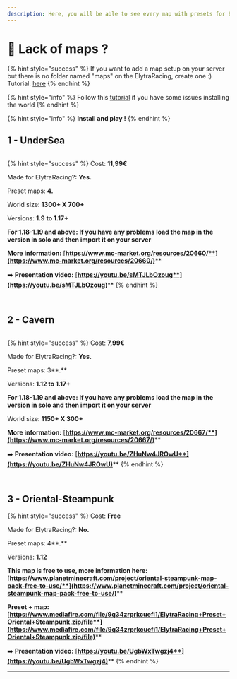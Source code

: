 ```yaml
---
description: Here, you will be able to see every map with presets for ElytraRacing
---
```


# 🏁 Lack of maps ?

{% hint style="success" %}
If you want to add a map setup on your server but there is no folder named "maps" on the ElytraRacing, create one :) Tutorial: [here](https://chooseit.gitbook.io/elytraracing/faq/how-do-i-add-a-map-preset-to-my-server)
{% endhint %}

{% hint style="info" %}
Follow this [tutorial](https://chooseit.gitbook.io/elytraracing/faq/how-can-i-install-a-world-on-my-server) if you have some issues installing the world
{% endhint %}

{% hint style="info" %}
**Install and play !**
{% endhint %}

## 1 - UnderSea

<figure><img src="https://imgur.com/sNK8PId.png" alt=""><figcaption></figcaption></figure>

{% hint style="success" %}
Cost: **11,99€**

Made for ElytraRacing?: **Yes.**

Preset maps: **4.**

World size: **1300+ X 700+**

Versions: **1.9 to 1.17+**

**For 1.18-1.19 and above: If you have any problems load the map in the version in solo and then import it on your server**&#x20;

**More information:** [**https://www.mc-market.org/resources/20660/**](https://www.mc-market.org/resources/20660/)****

➡️ **Presentation video:** [**https://youtu.be/sMTJLbOzoug**](https://youtu.be/sMTJLbOzoug)****
{% endhint %}

<div>

<figure><img src="https://imgur.com/R765scD.png" alt=""><figcaption></figcaption></figure>

 

<figure><img src="https://imgur.com/or1PK4K.png" alt=""><figcaption></figcaption></figure>

</div>

## 2 - Cavern

<figure><img src="https://imgur.com/iWfGZQv.png" alt=""><figcaption></figcaption></figure>

{% hint style="success" %}
Cost: **7,99€**

Made for ElytraRacing?: **Yes.**

Preset maps: 3**.**

Versions: **1.12 to 1.17+**

**For 1.18-1.19 and above: If you have any problems load the map in the version in solo and then import it on your server**&#x20;

World size: **1150+ X 300+**

**More information:** [**https://www.mc-market.org/resources/20667/**](https://www.mc-market.org/resources/20667/)****

➡️ **Presentation video:** [**https://youtu.be/ZHuNw4JROwU**](https://youtu.be/ZHuNw4JROwU)****
{% endhint %}

<div>

<figure><img src="https://imgur.com/xaHt6Qs.png" alt=""><figcaption></figcaption></figure>

 

<figure><img src="https://imgur.com/hcj7JPj.png" alt=""><figcaption></figcaption></figure>

</div>

## **3 - Oriental-Steampunk**

{% hint style="success" %}
Cost: **Free**

Made for ElytraRacing?: **No.**

Preset maps: 4**.**

Versions: **1.12**

**This map is free to use, more information here:** [**https://www.planetminecraft.com/project/oriental-steampunk-map-pack-free-to-use/**](https://www.planetminecraft.com/project/oriental-steampunk-map-pack-free-to-use/)****

**Preset + map:** [**https://www.mediafire.com/file/9q34zrprkcuefi1/ElytraRacing+Preset+Oriental+Steampunk.zip/file**](https://www.mediafire.com/file/9q34zrprkcuefi1/ElytraRacing+Preset+Oriental+Steampunk.zip/file)****

➡️ **Presentation video:** [**https://youtu.be/UgbWxTwgzj4**](https://youtu.be/UgbWxTwgzj4)****
{% endhint %}

****
